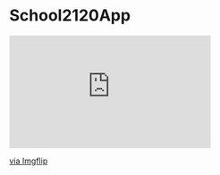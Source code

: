 # School2120App

<div style="width:360px;max-width:100%;"><div style="height:0;padding-bottom:56.11%;position:relative;"><iframe width="360" height="202" style="position:absolute;top:0;left:0;width:100%;height:100%;" frameBorder="0" src="https://imgflip.com/embed/6q1chb"></iframe></div><p><a href="https://imgflip.com/gif/6q1chb">via Imgflip</a></p></div>
